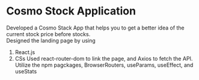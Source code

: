 # Cosmo Stock Application

Developed a Cosmo Stack App that helps you to get a better idea of the current stock price before stocks. <br>
Designed the landing page by using
1. React.js
2. CSs
Used react-router-dom to link the page, and Axios to fetch the API. <br>
Utilize the npm pagckages, BrowserRouters, useParams, useEffect, and useStats
